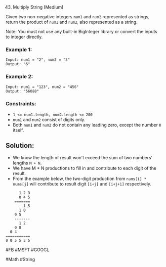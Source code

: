43. Multiply String (Medium)

Given two non-negative integers `num1` and `num2` represented as strings, return the product of `num1` and `num2`, also represented as a string.

Note: You must not use any built-in BigInteger library or convert the inputs to integer directly.

### Example 1:

```
Input: num1 = "2", num2 = "3"
Output: "6"
```

### Example 2:

```
Input: num1 = "123", num2 = "456"
Output: "56088"
```

### Constraints:

- `1 <= num1.length, num2.length <= 200`
- `num1` and `num2` consist of digits only.
- Both `num1` and `num2` do not contain any leading zero, except the number `0` itself.

## Solution:

- We know the length of result won't exceed the sum of two numbers' lengths `M + N`.
- We have M \* N productions to fill in and contribute to each digit of the result.
- From the example below, the two-digit production from `nums[i] * nums[j]` will contribute to result digit `[i+j]` and `[i+j+1]` respectively.

```
      1 2 3
      0 4 5
    =======
        1 5
      1 0
    0 5
    -------
      1 2
    0 8
  0 4
===========
0 0 5 5 3 5
```

#FB #MSFT #GOOGL

#Math #String
